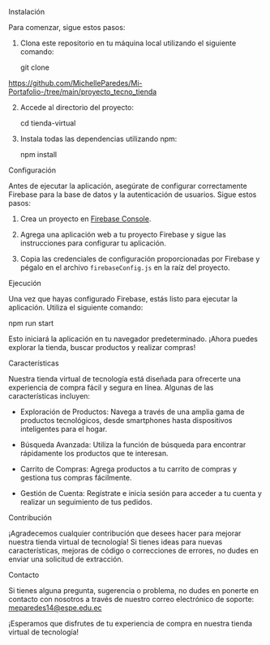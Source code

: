 Instalación 

  

Para comenzar, sigue estos pasos: 

  

1. Clona este repositorio en tu máquina local utilizando el siguiente comando: 

  

     

    git clone  

 

https://github.com/MichelleParedes/Mi-Portafolio-/tree/main/proyecto_tecno_tienda 

   

  

2. Accede al directorio del proyecto: 

  

     

    cd tienda-virtual 

     

  

3. Instala todas las dependencias utilizando npm: 

  

     

    npm install 

     

  

Configuración 

  

Antes de ejecutar la aplicación, asegúrate de configurar correctamente Firebase para la base de datos y la autenticación de usuarios. Sigue estos pasos: 

  

1. Crea un proyecto en [Firebase Console](https://console.firebase.google.com/). 

  

2. Agrega una aplicación web a tu proyecto Firebase y sigue las instrucciones para configurar tu aplicación. 

  

3. Copia las credenciales de configuración proporcionadas por Firebase y pégalo en el archivo `firebaseConfig.js` en la raíz del proyecto. 

  

Ejecución 

  

Una vez que hayas configurado Firebase, estás listo para ejecutar la aplicación. Utiliza el siguiente comando: 

  

 

npm run start 

 

  

Esto iniciará la aplicación en tu navegador predeterminado. ¡Ahora puedes explorar la tienda, buscar productos y realizar compras! 

  

Características 

  

Nuestra tienda virtual de tecnología está diseñada para ofrecerte una experiencia de compra fácil y segura en línea. Algunas de las características incluyen: 

  

- Exploración de Productos: Navega a través de una amplia gama de productos tecnológicos, desde smartphones hasta dispositivos inteligentes para el hogar. 

  

- Búsqueda Avanzada: Utiliza la función de búsqueda para encontrar rápidamente los productos que te interesan. 

  

- Carrito de Compras: Agrega productos a tu carrito de compras y gestiona tus compras fácilmente. 

   

- Gestión de Cuenta: Regístrate e inicia sesión para acceder a tu cuenta y realizar un seguimiento de tus pedidos. 

  

Contribución 

  

¡Agradecemos cualquier contribución que desees hacer para mejorar nuestra tienda virtual de tecnología! Si tienes ideas para nuevas características, mejoras de código o correcciones de errores, no dudes en enviar una solicitud de extracción. 

  

Contacto 

  

Si tienes alguna pregunta, sugerencia o problema, no dudes en ponerte en contacto con nosotros a través de nuestro correo electrónico de soporte: meparedes14@espe.edu.ec 

  

¡Esperamos que disfrutes de tu experiencia de compra en nuestra tienda virtual de tecnología! 
